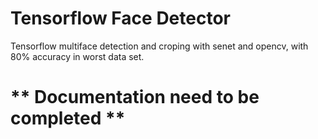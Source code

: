 # Tensorflow Face Detector
Tensorflow multiface detection and croping with senet and opencv, with 80% accuracy in worst data set.

# ** Documentation need to be completed **
